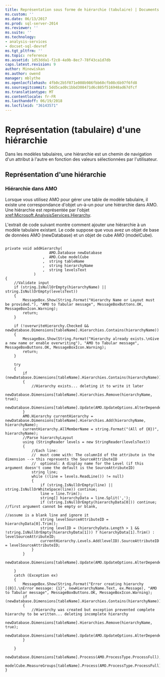 ```yaml
---
title: Représentation sous forme de hiérarchie (tabulaire) | Documents Microsoft
ms.custom: ''
ms.date: 06/13/2017
ms.prod: sql-server-2014
ms.reviewer: ''
ms.suite: ''
ms.technology:
- analysis-services
- docset-sql-devref
ms.tgt_pltfrm: ''
ms.topic: reference
ms.assetid: 1d53dda1-f2c8-4a9b-8ec7-78f43ca1d7db
caps.latest.revision: 9
author: Minewiskan
ms.author: owend
manager: mblythe
ms.openlocfilehash: 4fb0c2b5f071e008b986fbb60cfb08c6b97f6fd8
ms.sourcegitcommit: 5dd5cad0c1bbd308471d6c885f516948ad67dfcf
ms.translationtype: MT
ms.contentlocale: fr-FR
ms.lasthandoff: 06/19/2018
ms.locfileid: "36143571"
---
```

# <a name="hierarchy-representation-tabular"></a>Représentation (tabulaire) d'une hiérarchie
  Dans les modèles tabulaires, une hiérarchie est un chemin de navigation d'un attribut à l'autre en fonction des valeurs sélectionnées par l'utilisateur.  
  
## <a name="hierarchy-representation"></a>Représentation d'une hiérarchie  
  
### <a name="hierarchy-in-amo"></a>Hiérarchie dans AMO  
 Lorsque vous utilisez AMO pour gérer une table de modèle tabulaire, il existe une correspondance d'objet un-à-un pour une hiérarchie dans AMO. Une hiérarchie est représentée par l'objet <xref:Microsoft.AnalysisServices.Hierarchy>.  
  
 L'extrait de code suivant montre comment ajouter une hiérarchie à un modèle tabulaire existant. Le code suppose que vous avez un objet de base de données AMO (newDatabase) et un objet de cube AMO (modelCube).  
  
```  
  
private void addHierarchy(  
                    AMO.Database newDatabase  
                 ,  AMO.Cube modelCube  
                 ,  string tableName  
                 ,  string hierarchyName  
                 ,  string levelsText  
             )  
{  
    //Validate input  
    if (string.IsNullOrEmpty(hierarchyName) || string.IsNullOrEmpty(levelsText))  
    {  
        MessageBox.Show(String.Format("Hierarchy Name or Layout must be provided."), "AMO to Tabular message", MessageBoxButtons.OK, MessageBoxIcon.Warning);  
        return;  
    }  
  
    if (!overwriteHierarchy.Checked && newDatabase.Dimensions[tableName].Hierarchies.Contains(hierarchyName))  
    {  
        MessageBox.Show(String.Format("Hierarchy already exists.\nGive a new name or enable overwriting"), "AMO to Tabular message", MessageBoxButtons.OK, MessageBoxIcon.Warning);  
        return;  
    }  
  
    try  
    {  
        if (newDatabase.Dimensions[tableName].Hierarchies.Contains(hierarchyName))  
        {  
            //Hierarchy exists... deleting it to write it later  
            newDatabase.Dimensions[tableName].Hierarchies.Remove(hierarchyName, true);  
            newDatabase.Dimensions[tableName].Update(AMO.UpdateOptions.AlterDependents);  
        }  
        AMO.Hierarchy currentHierarchy = newDatabase.Dimensions[tableName].Hierarchies.Add(hierarchyName, hierarchyName);  
        currentHierarchy.AllMemberName = string.Format("(All of {0})", hierarchyName);  
        //Parse hierarchyLayout  
        using (StringReader levels = new StringReader(levelsText))  
        {  
            //Each line:  
            //  must come with: The columnId of the attribute in the dimension --> this represents the SourceAttributeID  
            //  optional: A display name for the Level (if this argument doesn't come the default is the SourceAttributeID)  
            string line;  
            while ((line = levels.ReadLine()) != null)  
            {  
                if (string.IsNullOrEmpty(line) || string.IsNullOrWhiteSpace(line)) continue;  
                line = line.Trim();  
                string[] hierarchyData = line.Split(',');  
                if (string.IsNullOrEmpty(hierarchyData[0])) continue; //first argument cannot be empty or blank,   
                                                                      //assume is a blank line and ignore it  
                string levelSourceAttributeID = hierarchyData[0].Trim();  
                string levelID = (hierarchyData.Length > 1 && !string.IsNullOrEmpty(hierarchyData[1])) ? hierarchyData[1].Trim() : levelSourceAttributeID;  
                currentHierarchy.Levels.Add(levelID).SourceAttributeID = levelSourceAttributeID;  
            }  
        }  
        newDatabase.Dimensions[tableName].Update(AMO.UpdateOptions.AlterDependents);  
  
    }  
    catch (Exception ex)  
    {  
        MessageBox.Show(String.Format("Error creating hierarchy [{0}].\nError message: {1}", newHierarchyName.Text, ex.Message), "AMO to Tabular message", MessageBoxButtons.OK, MessageBoxIcon.Warning);  
        if (newDatabase.Dimensions[tableName].Hierarchies.Contains(hierarchyName))  
        {  
            //Hierarchy was created but exception prevented complete hierarchy to be written... deleting incomplete hierarchy  
            newDatabase.Dimensions[tableName].Hierarchies.Remove(hierarchyName, true);  
            newDatabase.Dimensions[tableName].Update(AMO.UpdateOptions.AlterDependents);  
        }  
  
    }  
    newDatabase.Dimensions[tableName].Process(AMO.ProcessType.ProcessFull);  
    modelCube.MeasureGroups[tableName].Process(AMO.ProcessType.ProcessFull);  
}  
  
```  
  
  